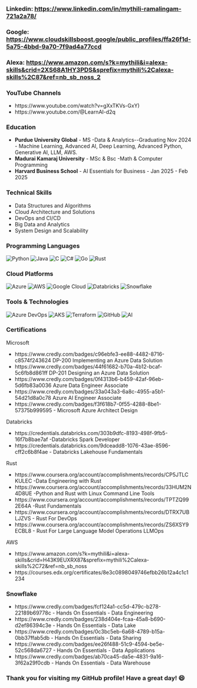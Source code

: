 ### Linkedin: https://www.linkedin.com/in/mythili-ramalingam-721a2a78/
### Google: https://www.cloudskillsboost.google/public_profiles/ffa26f1d-5a75-4bbd-9a70-7f9ad4a77ccd
### Alexa: https://www.amazon.com/s?k=mythili&i=alexa-skills&crid=2XS68A1HY3PDS&sprefix=mythili%2Calexa-skills%2C87&ref=nb_sb_noss_2
### YouTube Channels
<ul>
  <li>https://www.youtube.com/watch?v=gXxTKVs-GxY)</li>
  <li>https://www.youtube.com/@LearnAI-d2q</li>
</ul>

### Education

- **Purdue University Global** - MS -Data & Analytics--Graduating Nov 2024 -
  Machine Learning, Advanced AI, Deep Learning, Advanced Python, Generative AI, LLM, AWS.
- **Madurai Kamaraj University** - MSc & Bsc -Math & Computer Programming
- **Harvard Business School** - AI Essentials for Business - Jan 2025 - Feb 2025

### Technical Skills
- Data Structures and Algorithms
- Cloud Architecture and Solutions
- DevOps and CI/CD
- Big Data and Analytics
- System Design and Scalability

### Programming Languages
![Python](https://img.shields.io/badge/Python-3776AB?style=for-the-badge&logo=python&logoColor=white) ![Java](https://img.shields.io/badge/Java-007396?style=for-the-badge&logo=java&logoColor=white) ![C](https://img.shields.io/badge/C-A8B9CC?style=for-the-badge&logo=c&logoColor=white) ![C#](https://img.shields.io/badge/C%23-239120?style=for-the-badge&logo=c-sharp&logoColor=white) ![Go](https://img.shields.io/badge/Go-00ADD8?style=for-the-badge&logo=go&logoColor=white) ![Rust](https://img.shields.io/badge/Rust-000000?style=for-the-badge&logo=rust&logoColor=white)



### Cloud Platforms 
![Azure](https://img.shields.io/badge/Azure-0078D4?style=for-the-badge&logo=microsoft-azure&logoColor=white) ![AWS](https://img.shields.io/badge/AWS-232F3E?style=for-the-badge&logo=amazon-aws&logoColor=white) ![Google Cloud](https://img.shields.io/badge/Google%20Cloud-4285F4?style=for-the-badge&logo=google-cloud&logoColor=white) ![Databricks](https://img.shields.io/badge/Databricks-FC2D2D?style=for-the-badge&logo=databricks&logoColor=white) ![Snowflake](https://img.shields.io/badge/Snowflake-29B5E8?style=for-the-badge&logo=snowflake&logoColor=white) 

### Tools & Technologies
![Azure DevOps](https://img.shields.io/badge/Azure%20DevOps-0078D7?style=for-the-badge&logo=azure-devops&logoColor=white) ![AKS](https://img.shields.io/badge/AKS-0078D4?style=for-the-badge&logo=microsoft-azure&logoColor=white) ![Terraform](https://img.shields.io/badge/Terraform-623CE4?style=for-the-badge&logo=terraform&logoColor=white) ![GitHub](https://img.shields.io/badge/GitHub-181717?style=for-the-badge&logo=github&logoColor=white) ![AI](https://img.shields.io/badge/Artificial%20Intelligence-008080?style=for-the-badge&logo=artificial-intelligence&logoColor=white)


### Certifications
<html><body>Microsoft</body><ul>
  <li>https://www.credly.com/badges/c96ebfe3-ee88-4482-8716-c8574f243624 DP-200 Implementing an Azure Data Solution</li>
  <li>https://www.credly.com/badges/44f61682-b70a-4b12-bcaf-5c6fb8d861ff DP-201 Designing an Azure Data Solution</li>
  <li>https://www.credly.com/badges/0f4313b6-b459-42af-96eb-5d6fb83a0036 Azure Data Engineer Associate</li>
  <li>https://www.credly.com/badges/33a043a3-6a8c-4955-a5b1-54d21d8a0c78 Azure AI Engineer Associate</li>
  <li>https://www.credly.com/badges/f3f618b7-0f55-4288-8be1-57375b999595 - Microsoft Azure Architect Design</li>
</ul>  
<body>Databricks</body>
<ul>
  <li>https://credentials.databricks.com/303b9dfc-8193-498f-9fb5-16f7b8bae7af -Databricks Spark Developer</li>
  <li>https://credentials.databricks.com/9dceadd8-1076-43ae-8596-cff2c6b8f4ae - Databricks Lakehouse Fundamentals</li>
</ul>
<body>Rust
<ul>
  <li>https://www.coursera.org/account/accomplishments/records/CP5JTLCKULEC -Data Engineering with Rust</li>
  <li>https://www.coursera.org/account/accomplishments/records/33HUM2N4D8UE -Python and Rust with Linux Command Line Tools</li>
  <li>https://www.coursera.org/account/accomplishments/records/TPTZQ992E64A -Rust Fundamentals</li>
  <li>https://www.coursera.org/account/accomplishments/records/DTRX7UBLJZVS - Rust For DevOps</li>
  <li>https://www.coursera.org/account/accomplishments/records/ZS6XSY9ECBL8 - Rust For Large Language Model Operations LLMOps</li>
</ul>
<body>AWS
<ul>
  <li>https://www.amazon.com/s?k=mythili&i=alexa-skills&crid=H43K9EUXRX87&sprefix=mythili%2Calexa-skills%2C72&ref=nb_sb_noss</li>
  <li>https://courses.edx.org/certificates/8e3c0898049746efbb26b12a4c1c1234</li>
</ul>
</body></html>

### Snowflake
<ul>
  <li>https://www.credly.com/badges/fcf124a1-cc5d-479c-b278-22189b69778c - Hands On Essentials - Data Engineering </li>
  <li>https://www.credly.com/badges/238d404e-fcaa-45a8-b690-d2ef86394c3e - Hands On Essentials - Data Lake </li>
  <li>https://www.credly.com/badges/0c3bc5eb-6a68-4789-b15a-0bb37ffab5db - Hands On Essentials - Data Sharing </li>
  <li>https://www.credly.com/badges/ee26f488-51c9-4594-be5e-52c568da6727 - Hands On Essentials - Data Applications </li>
  <li>https://www.credly.com/badges/ab70ca45-da5e-4831-9a16-3f62a29f0cdb - Hands On Essentials - Data Warehouse </li>  
</ul>
  
</ul>



### Thank you for visiting my GitHub profile! Have a great day! 😄
